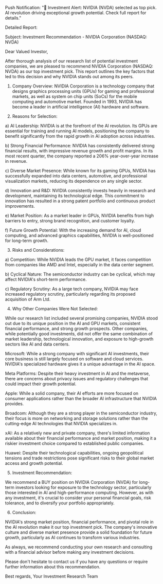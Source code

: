 Push Notification:
"🚀 Investment Alert: NVIDIA (NVDA) selected as top pick. AI revolution driving exceptional growth potential. Check full report for details."

Detailed Report:

Subject: Investment Recommendation - NVIDIA Corporation (NASDAQ: NVDA)

Dear Valued Investor,

After thorough analysis of our research list of potential investment companies, we are pleased to recommend NVIDIA Corporation (NASDAQ: NVDA) as our top investment pick. This report outlines the key factors that led to this decision and why NVIDIA stands out among its peers.

1. Company Overview:
NVIDIA Corporation is a technology company that designs graphics processing units (GPUs) for gaming and professional markets, as well as system on chip units (SoCs) for the mobile computing and automotive market. Founded in 1993, NVIDIA has become a leader in artificial intelligence (AI) hardware and software.

2. Reasons for Selection:

a) AI Leadership: NVIDIA is at the forefront of the AI revolution. Its GPUs are essential for training and running AI models, positioning the company to benefit significantly from the rapid growth in AI adoption across industries.

b) Strong Financial Performance: NVIDIA has consistently delivered strong financial results, with impressive revenue growth and profit margins. In its most recent quarter, the company reported a 206% year-over-year increase in revenue.

c) Diverse Market Presence: While known for its gaming GPUs, NVIDIA has successfully expanded into data centers, automotive, and professional visualization markets, reducing its dependence on any single sector.

d) Innovation and R&D: NVIDIA consistently invests heavily in research and development, maintaining its technological edge. This commitment to innovation has resulted in a strong patent portfolio and continuous product improvements.

e) Market Position: As a market leader in GPUs, NVIDIA benefits from high barriers to entry, strong brand recognition, and customer loyalty.

f) Future Growth Potential: With the increasing demand for AI, cloud computing, and advanced graphics capabilities, NVIDIA is well-positioned for long-term growth.

3. Risks and Considerations:

a) Competition: While NVIDIA leads the GPU market, it faces competition from companies like AMD and Intel, especially in the data center segment.

b) Cyclical Nature: The semiconductor industry can be cyclical, which may affect NVIDIA's short-term performance.

c) Regulatory Scrutiny: As a large tech company, NVIDIA may face increased regulatory scrutiny, particularly regarding its proposed acquisition of Arm Ltd.

4. Why Other Companies Were Not Selected:

While our research list included several promising companies, NVIDIA stood out due to its unique position in the AI and GPU markets, consistent financial performance, and strong growth prospects. Other companies, while potentially good investments, did not offer the same combination of market leadership, technological innovation, and exposure to high-growth sectors like AI and data centers.

Microsoft: While a strong company with significant AI investments, their core business is still largely focused on software and cloud services. NVIDIA's specialized hardware gives it a unique advantage in the AI space.

Meta Platforms: Despite their heavy investment in AI and the metaverse, there are concerns about privacy issues and regulatory challenges that could impact their growth potential.

Apple: While a solid company, their AI efforts are more focused on consumer applications rather than the broader AI infrastructure that NVIDIA provides.

Broadcom: Although they are a strong player in the semiconductor industry, their focus is more on networking and storage solutions rather than the cutting-edge AI technologies that NVIDIA specializes in.

xAI: As a relatively new and private company, there's limited information available about their financial performance and market position, making it a riskier investment choice compared to established public companies.

Huawei: Despite their technological capabilities, ongoing geopolitical tensions and trade restrictions pose significant risks to their global market access and growth potential.

5. Investment Recommendation:

We recommend a BUY position on NVIDIA Corporation (NVDA) for long-term investors looking for exposure to the technology sector, particularly those interested in AI and high-performance computing. However, as with any investment, it's crucial to consider your personal financial goals, risk tolerance, and to diversify your portfolio appropriately.

6. Conclusion:

NVIDIA's strong market position, financial performance, and pivotal role in the AI revolution make it our top investment pick. The company's innovative culture and diverse market presence provide a solid foundation for future growth, particularly as AI continues to transform various industries.

As always, we recommend conducting your own research and consulting with a financial advisor before making any investment decisions.

Please don't hesitate to contact us if you have any questions or require further information about this recommendation.

Best regards,
Your Investment Research Team